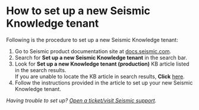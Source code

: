 # How to set up a new Seismic Knowledge tenant

Following is the procedure to set up a new Seismic Knowledge tenant:

1. Go to Seismic product documentation site at [docs.seismic.com](https://docs.seismic.com/).
2. Search for **Set up a new Seismic Knowledge tenant** in the search bar.
3. Look for **Set up a new Knowledge tenant (production)** KB article listed in the search results. <br> If you are unable to locate the KB article in search results, **Click** [here](https://docs.seismic.com/bundle/seismic_platform_ent/page/set_up_a_new_knowledge_tenant_production.html). 
5. Follow the instructions provided in the article to set up your new Seismic Knowledge tenant.

_Having trouble to set up? [Open a ticket/visit Seismic support](https://community.seismic.com/csm)._
